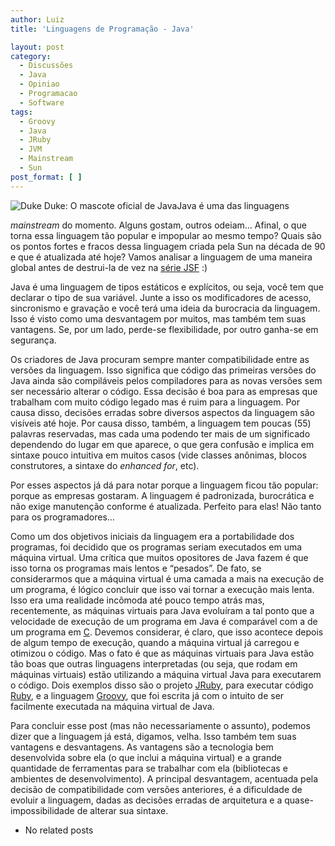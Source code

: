 ```yaml
---
author: Luiz
title: 'Linguagens de Programação - Java'

layout: post
category:
  - Discussões
  - Java
  - Opiniao
  - Programacao
  - Software
tags:
  - Groovy
  - Java
  - JRuby
  - JVM
  - Mainstream
  - Sun
post_format: [ ]
---
```

![Duke][1]
Duke: O mascote oficial de JavaJava é uma das linguagens 

*mainstream* do momento. Alguns gostam, outros odeiam… Afinal, o que torna essa linguagem tão popular e impopular ao mesmo tempo? Quais são os pontos fortes e fracos dessa linguagem criada pela Sun na década de 90 e que é atualizada até hoje? Vamos analisar a linguagem de uma maneira global antes de destrui-la de vez na [série JSF][2] :)

Java é uma linguagem de tipos estáticos e explícitos, ou seja, você tem que declarar o tipo de sua variável. Junte a isso os modificadores de acesso, sincronismo e gravação e você terá uma ideia da burocracia da linguagem. Isso é visto como uma desvantagem por muitos, mas também tem suas vantagens. Se, por um lado, perde-se flexibilidade, por outro ganha-se em segurança.

Os criadores de Java procuram sempre manter compatibilidade entre as versões da linguagem. Isso significa que código das primeiras versões do Java ainda são compiláveis pelos compiladores para as novas versões sem ser necessário alterar o código. Essa decisão é boa para as empresas que trabalham com muito código legado mas é ruim para a linguagem. Por causa disso, decisões erradas sobre diversos aspectos da linguagem são visíveis até hoje. Por causa disso, também, a linguagem tem poucas (55) palavras reservadas, mas cada uma podendo ter mais de um significado dependendo do lugar em que aparece, o que gera confusão e implica em sintaxe pouco intuitiva em muitos casos (vide classes anônimas, blocos construtores, a sintaxe do *enhanced for*, etc).

Por esses aspectos já dá para notar porque a linguagem ficou tão popular: porque as empresas gostaram. A linguagem é padronizada, burocrática e não exige manutenção conforme é atualizada. Perfeito para elas! Não tanto para os programadores…

Como um dos objetivos iniciais da linguagem era a portabilidade dos programas, foi decidido que os programas seriam executados em uma máquina virtual. Uma crítica que muitos opositores de Java fazem é que isso torna os programas mais lentos e “pesados”. De fato, se considerarmos que a máquina virtual é uma camada a mais na execução de um programa, é lógico concluir que isso vai tornar a execução mais lenta. Isso era uma realidade incômoda até pouco tempo atrás mas, recentemente, as máquinas virtuais para Java evoluíram a tal ponto que a velocidade de execução de um programa em Java é comparável com a de um programa em [C][3]. Devemos considerar, é claro, que isso acontece depois de algum tempo de execução, quando a máquina virtual já carregou e otimizou o código. Mas o fato é que as máquinas virtuais para Java estão tão boas que outras linguagens interpretadas (ou seja, que rodam em máquinas virtuais) estão utilizando a máquina virtual Java para executarem o código. Dois exemplos disso são o projeto [JRuby][4], para executar código [Ruby][5], e a linguagem [Groovy][6], que foi escrita já com o intuito de ser facilmente executada na máquina virtual de Java.

Para concluir esse post (mas não necessariamente o assunto), podemos dizer que a linguagem já está, digamos, velha. Isso também tem suas vantagens e desvantagens. As vantagens são a tecnologia bem desenvolvida sobre ela (o que inclui a máquina virtual) e a grande quantidade de ferramentas para se trabalhar com ela (bibliotecas e ambientes de desenvolvimento). A principal desvantagem, acentuada pela decisão de compatibilidade com versões anteriores, é a dificuldade de evoluir a linguagem, dadas as decisões erradas de arquitetura e a quase-impossibilidade de alterar sua sintaxe. 

*   No related posts












 [1]: http://vidageek.net/wp-content/uploads/2009/03/duke_java.gif "Duke"
 [2]: http://vidageek.net/2009/04/10/jsf-javas-sinal-of-failure/
 [3]: http://vidageek.net/2008/12/15/linguagens-de-programacao-c-2/
 [4]: http://jruby.codehaus.org/
 [5]: http://vidageek.net/2008/11/24/deffective-by-design/
 [6]: http://groovy.codehaus.org/






